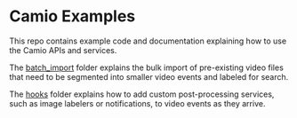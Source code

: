 Camio Examples
==============

This repo contains example code and documentation explaining how to use the Camio APIs and services.

The [batch_import](batch_import) folder explains the bulk import of pre-existing video files that need to be
segmented into smaller video events and labeled for search.

The [hooks](hooks) folder explains how to add custom post-processing services, such as image labelers or notifications, 
to video events as they arrive.

